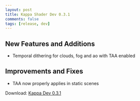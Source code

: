 ```yaml
---
layout: post
title: Kappa Shader Dev 0.3.1
comments: false
tags: [release, dev]
---
```


<h2>New Features and Additions</h2>

* Temporal dithering for clouds, fog and ao with TAA enabled

<h2>Improvements and Fixes</h2>

* TAA now properly applies in static scenes


Download: [Kappa Dev 0.3.1](https://github.com/rre36/GLSL-ShaderRepo/releases/download/v0.3.1/Kappa_dev0.3.1.zip)